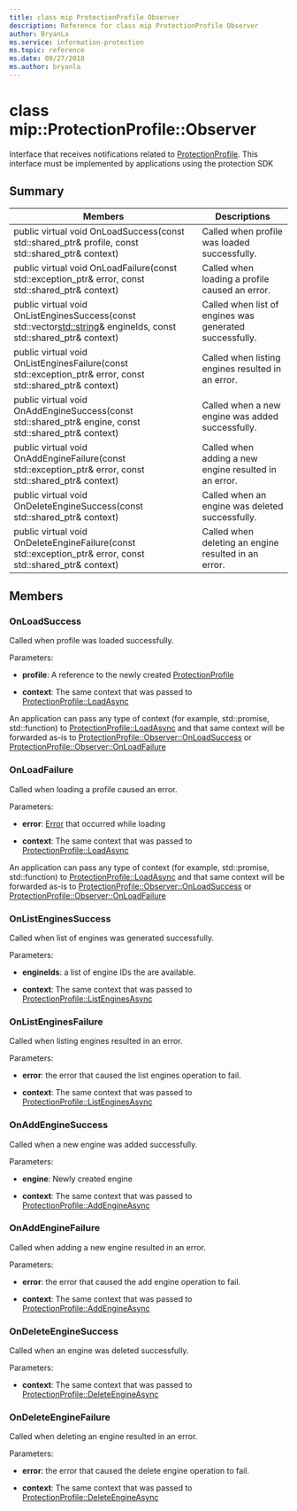 ```yaml
---
title: class mip ProtectionProfile Observer 
description: Reference for class mip ProtectionProfile Observer 
author: BryanLa
ms.service: information-protection
ms.topic: reference
ms.date: 09/27/2018
ms.author: bryanla
---
```

# class mip::ProtectionProfile::Observer 
Interface that receives notifications related to [ProtectionProfile](class_mip_protectionprofile.md).
This interface must be implemented by applications using the protection SDK
  
## Summary
 Members                        | Descriptions                                
--------------------------------|---------------------------------------------
public virtual void OnLoadSuccess(const std::shared_ptr<ProtectionProfile>& profile, const std::shared_ptr<void>& context)  |  Called when profile was loaded successfully.
public virtual void OnLoadFailure(const std::exception_ptr& error, const std::shared_ptr<void>& context)  |  Called when loading a profile caused an error.
public virtual void OnListEnginesSuccess(const std::vector<std::string>& engineIds, const std::shared_ptr<void>& context)  |  Called when list of engines was generated successfully.
public virtual void OnListEnginesFailure(const std::exception_ptr& error, const std::shared_ptr<void>& context)  |  Called when listing engines resulted in an error.
public virtual void OnAddEngineSuccess(const std::shared_ptr<ProtectionEngine>& engine, const std::shared_ptr<void>& context)  |  Called when a new engine was added successfully.
public virtual void OnAddEngineFailure(const std::exception_ptr& error, const std::shared_ptr<void>& context)  |  Called when adding a new engine resulted in an error.
public virtual void OnDeleteEngineSuccess(const std::shared_ptr<void>& context)  |  Called when an engine was deleted successfully.
public virtual void OnDeleteEngineFailure(const std::exception_ptr& error, const std::shared_ptr<void>& context)  |  Called when deleting an engine resulted in an error.
  
## Members
  
### OnLoadSuccess
Called when profile was loaded successfully.

Parameters:  
* **profile**: A reference to the newly created [ProtectionProfile](class_mip_protectionprofile.md)


* **context**: The same context that was passed to [ProtectionProfile::LoadAsync](class_mip_protectionprofile.md#addengineasync)


An application can pass any type of context (for example, std::promise, std::function) to [ProtectionProfile::LoadAsync](class_mip_protectionprofile.md#addengineasync) and that same context will be forwarded as-is to [ProtectionProfile::Observer::OnLoadSuccess](class_mip_protectionprofile_observer.md#onloadsuccess) or [ProtectionProfile::Observer::OnLoadFailure](class_mip_protectionprofile_observer.md#onloadfailure)
  
### OnLoadFailure
Called when loading a profile caused an error.

Parameters:  
* **error**: [Error](class_mip_error.md) that occurred while loading 


* **context**: The same context that was passed to [ProtectionProfile::LoadAsync](class_mip_protectionprofile.md#addengineasync)


An application can pass any type of context (for example, std::promise, std::function) to [ProtectionProfile::LoadAsync](class_mip_protectionprofile.md#addengineasync) and that same context will be forwarded as-is to [ProtectionProfile::Observer::OnLoadSuccess](class_mip_protectionprofile_observer.md#onloadsuccess) or [ProtectionProfile::Observer::OnLoadFailure](class_mip_protectionprofile_observer.md#onloadfailure)
  
### OnListEnginesSuccess
Called when list of engines was generated successfully.

Parameters:  
* **engineIds**: a list of engine IDs the are available. 


* **context**: The same context that was passed to [ProtectionProfile::ListEnginesAsync](class_mip_protectionprofile.md#listenginesasync)


  
### OnListEnginesFailure
Called when listing engines resulted in an error.

Parameters:  
* **error**: the error that caused the list engines operation to fail. 


* **context**: The same context that was passed to [ProtectionProfile::ListEnginesAsync](class_mip_protectionprofile.md#listenginesasync)


  
### OnAddEngineSuccess
Called when a new engine was added successfully.

Parameters:  
* **engine**: Newly created engine 


* **context**: The same context that was passed to [ProtectionProfile::AddEngineAsync](class_mip_protectionprofile.md#addengineasync)


  
### OnAddEngineFailure
Called when adding a new engine resulted in an error.

Parameters:  
* **error**: the error that caused the add engine operation to fail. 


* **context**: The same context that was passed to [ProtectionProfile::AddEngineAsync](class_mip_protectionprofile.md#addengineasync)


  
### OnDeleteEngineSuccess
Called when an engine was deleted successfully.

Parameters:  
* **context**: The same context that was passed to [ProtectionProfile::DeleteEngineAsync](class_mip_protectionprofile.md#deleteengineasync)


  
### OnDeleteEngineFailure
Called when deleting an engine resulted in an error.

Parameters:  
* **error**: the error that caused the delete engine operation to fail. 


* **context**: The same context that was passed to [ProtectionProfile::DeleteEngineAsync](class_mip_protectionprofile.md#deleteengineasync)

